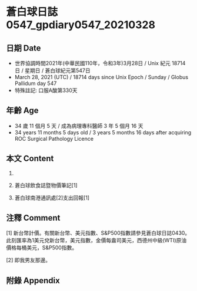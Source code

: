 [_metadata_:encoding]: - "utf-8"
[_metadata_:language]: - "zh-Hant-TW"
[_metadata_:fileformat]: - "markdown"
[_metadata_:MIME_type]: - "text/plain"
[_metadata_:markdown_version]: - "commonmark version 0.29"
[_metadata_:markdown_spec]: - "https://spec.commonmark.org/0.29/"

# 蒼白球日誌0547_gpdiary0547_20210328 #

## 日期 Date ##

* 世界協調時間2021年(中華民國110年，令和3年)3月28日 / Unix 紀元 18714 日 / 星期日 / 蒼白球紀元第547日
* March 28, 2021 (UTC) / 18714 days since Unix Epoch / Sunday / Globus Pallidum day 547
* 特殊註記: 口服A酸第330天

## 年齡 Age ##

* 34 歲 11 個月 5 天 / 成為病理專科醫師 3 年 5 個月 16 天
* 34 years 11 months 5 days old / 3 years 5 months 16 days after acquiring ROC Surgical Pathology Licence

## 本文 Content ##

1. 

    
2. 蒼白球飲食誌暨物價筆記[1]

    
3. 蒼白球南港通訊處[2]支出回報[1]

    

## 注釋 Comment ##

[1] 新台幣計價。有關新台幣、美元指數、S&P500指數請參見蒼白球日誌0430。此刻匯率為1美元兌新台幣，美元指數，金價每盎司美元，西德州中級(WTI)原油價格每桶美元，S&P500指數。


[2] 即我男友那邊。



## 附錄 Appendix ##

